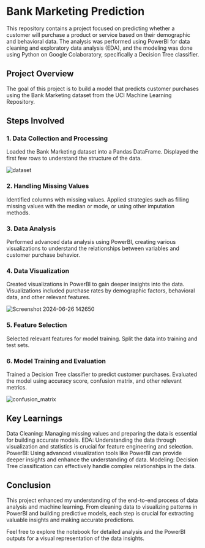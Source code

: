 # Bank Marketing Prediction

This repository contains a project focused on predicting whether a customer will purchase a product or service based on their demographic and behavioral data. The analysis was performed using PowerBI for data cleaning and exploratory data analysis (EDA), and the modeling was done using Python on Google Colaboratory, specifically a Decision Tree classifier.

## Project Overview

The goal of this project is to build a model that predicts customer purchases using the Bank Marketing dataset from the UCI Machine Learning Repository.

## Steps Involved

### 1. Data Collection and Processing

Loaded the Bank Marketing dataset into a Pandas DataFrame.
Displayed the first few rows to understand the structure of the data.

![dataset](https://github.com/muhammadtalha72014/PRODIGY_DS_03/assets/173653061/15fed923-e84a-473d-885b-8e55cc4362cf)

### 2. Handling Missing Values

Identified columns with missing values.
Applied strategies such as filling missing values with the median or mode, or using other imputation methods.

### 3. Data Analysis

Performed advanced data analysis using PowerBI, creating various visualizations to understand the relationships between variables and customer purchase behavior.

### 4. Data Visualization

Created visualizations in PowerBI to gain deeper insights into the data.
Visualizations included purchase rates by demographic factors, behavioral data, and other relevant features.

![Screenshot 2024-06-26 142650](https://github.com/muhammadtalha72014/PRODIGY_DS_03/assets/173653061/cb94a6d4-ff9e-4ef7-9f20-023cefebdd9c)

### 5. Feature Selection

Selected relevant features for model training.
Split the data into training and test sets.

### 6. Model Training and Evaluation

Trained a Decision Tree classifier to predict customer purchases.
Evaluated the model using accuracy score, confusion matrix, and other relevant metrics.

![confusion_matrix](https://github.com/muhammadtalha72014/PRODIGY_DS_03/assets/173653061/6dbe1175-2f6d-456a-af2e-61f45917ed2f)


## Key Learnings

Data Cleaning: Managing missing values and preparing the data is essential for building accurate models.
EDA: Understanding the data through visualization and statistics is crucial for feature engineering and selection.
PowerBI: Using advanced visualization tools like PowerBI can provide deeper insights and enhance the understanding of data.
Modeling: Decision Tree classification can effectively handle complex relationships in the data.

## Conclusion

This project enhanced my understanding of the end-to-end process of data analysis and machine learning. From cleaning data to visualizing patterns in PowerBI and building predictive models, each step is crucial for extracting valuable insights and making accurate predictions.

Feel free to explore the notebook for detailed analysis and the PowerBI outputs for a visual representation of the data insights.
